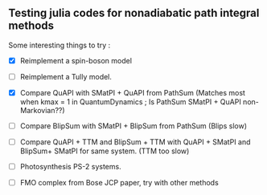 ## Testing julia codes for nonadiabatic path integral methods


Some interesting things to try :


- [x] Reimplement a spin-boson model

- [ ] Reimplement a Tully model.

- [x] Compare QuAPI with SMatPI + QuAPI from PathSum (Matches most when kmax = 1 in QuantumDynamics ; Is PathSum SMatPI + QuAPI non-Markovian??)

- [ ] Compare BlipSum with SMatPI + BlipSum from PathSum (Blips slow)

- [ ] Compare QuAPI + TTM and BlipSum + TTM with QuAPI + SMatPI and BlipSum+ SMatPI for same system. (TTM too slow)

- [ ] Photosynthesis PS-2 systems. 

- [ ] FMO complex from Bose JCP paper, try with other methods
